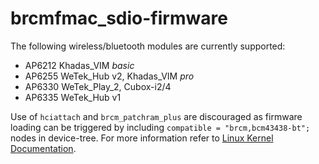 # brcmfmac_sdio-firmware
The following wireless/bluetooth modules are currently supported:

* AP6212 Khadas_VIM _basic_
* AP6255 WeTek_Hub v2, Khadas_VIM _pro_
* AP6330 WeTek_Play_2, Cubox-i2/4
* AP6335 WeTek_Hub v1

Use of `hciattach` and `brcm_patchram_plus` are discouraged as firmware loading can be triggered by including `compatible = "brcm,bcm43438-bt";` nodes in device-tree. For more information refer to [Linux Kernel Documentation](https://github.com/torvalds/linux/blob/master/Documentation/devicetree/bindings/net/broadcom-bluetooth.txt).

